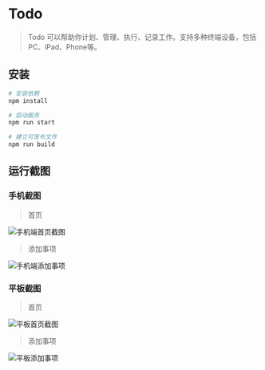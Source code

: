 # Todo

> Todo 可以帮助你计划、管理、执行、记录工作。支持多种终端设备，包括PC、iPad、Phone等。

## 安装

``` bash
# 安装依赖
npm install

# 启动服务
npm run start

# 建立可发布文件
npm run build

```

## 运行截图

### 手机截图
> 首页

![手机端首页截图](http://ow0mz7346.bkt.clouddn.com/17-11-5/14795453.jpg)

> 添加事项

![手机端添加事项](http://ow0mz7346.bkt.clouddn.com/17-10-10/55685270.jpg)

### 平板截图
> 首页

![平板首页截图](http://ow0mz7346.bkt.clouddn.com/17-10-10/29056454.jpg)

> 添加事项

![平板添加事项](http://ow0mz7346.bkt.clouddn.com/17-10-10/50513033.jpg)

